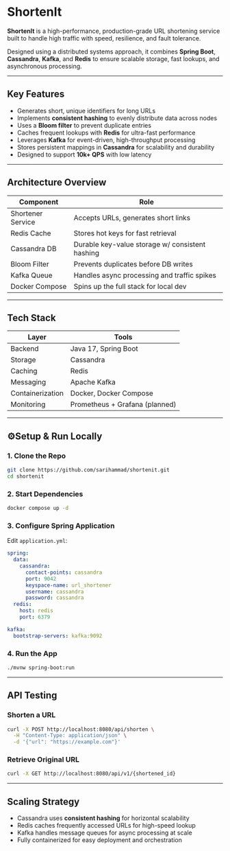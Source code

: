 # ShortenIt

**ShortenIt** is a high-performance, production-grade URL shortening service built to handle high traffic with speed, resilience, and fault tolerance.  

Designed using a distributed systems approach, it combines **Spring Boot**, **Cassandra**, **Kafka**, and **Redis** to ensure scalable storage, fast lookups, and asynchronous processing.

---

## Key Features

- Generates short, unique identifiers for long URLs  
- Implements **consistent hashing** to evenly distribute data across nodes  
- Uses a **Bloom filter** to prevent duplicate entries  
- Caches frequent lookups with **Redis** for ultra-fast performance  
- Leverages **Kafka** for event-driven, high-throughput processing  
- Stores persistent mappings in **Cassandra** for scalability and durability  
- Designed to support **10k+ QPS** with low latency  

---

## Architecture Overview

| Component           | Role                                           |
|---------------------|------------------------------------------------|
| Shortener Service   | Accepts URLs, generates short links            |
| Redis Cache         | Stores hot keys for fast retrieval             |
| Cassandra DB        | Durable key-value storage w/ consistent hashing |
| Bloom Filter        | Prevents duplicates before DB writes           |
| Kafka Queue         | Handles async processing and traffic spikes    |
| Docker Compose      | Spins up the full stack for local dev          |

---

## Tech Stack

| Layer           | Tools                          |
|----------------|----------------------------------|
| Backend         | Java 17, Spring Boot             |
| Storage         | Cassandra                        |
| Caching         | Redis                            |
| Messaging       | Apache Kafka                     |
| Containerization| Docker, Docker Compose           |
| Monitoring      | Prometheus + Grafana (planned)   |

---

## ⚙Setup & Run Locally

### 1. Clone the Repo

```bash
git clone https://github.com/sarihammad/shortenit.git  
cd shortenit
```

### 2. Start Dependencies

```bash
docker compose up -d
```

### 3. Configure Spring Application

Edit `application.yml`:

```yaml
spring:
  data:
    cassandra:
      contact-points: cassandra
      port: 9042
      keyspace-name: url_shortener
      username: cassandra
      password: cassandra
  redis:
    host: redis
    port: 6379

kafka:
  bootstrap-servers: kafka:9092
```

### 4. Run the App

```bash
./mvnw spring-boot:run
```

---

## API Testing

### Shorten a URL

```bash
curl -X POST http://localhost:8080/api/shorten \
  -H "Content-Type: application/json" \
  -d '{"url": "https://example.com"}'
```

### Retrieve Original URL

```bash
curl -X GET http://localhost:8080/api/v1/{shortened_id}
```

---

## Scaling Strategy

- Cassandra uses **consistent hashing** for horizontal scalability  
- Redis caches frequently accessed URLs for high-speed lookup  
- Kafka handles message queues for async processing at scale  
- Fully containerized for easy deployment and orchestration


